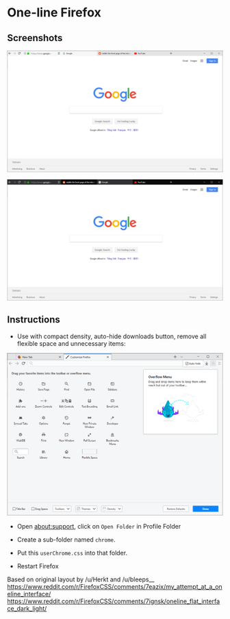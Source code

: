 # One-line Firefox

## Screenshots

![Light](light.png)

![Dark](dark.png)

## Instructions

- Use with compact density, auto-hide downloads button, remove all flexible space and unnecessary items:

![Customize](customize.png)

- Open [about:support](about:support), click on `Open Folder` in Profile Folder

- Create a sub-folder named `chrome`.
- Put this `userChrome.css` into that folder.

- Restart Firefox

Based on original layout by /u/Herkt and /u/bleeps__
https://www.reddit.com/r/FirefoxCSS/comments/7eazix/my_attempt_at_a_oneline_interface/
https://www.reddit.com/r/FirefoxCSS/comments/7ignsk/oneline_flat_interface_dark_light/
